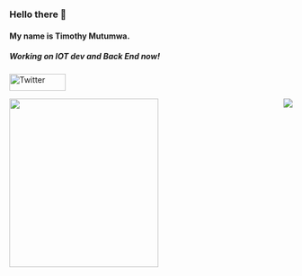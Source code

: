 ### Hello there 👋
#### My name is Timothy Mutumwa. 

##### Working on IOT dev and Back End now!


<p>
<a href="https://twitter.com/Timmox443"><img width = "100" height = "30" src="https://img.shields.io/twitter/follow/Timmox443?label=Twitter&style=social" alt="Twitter" align = "center"></a>
</p>

<!--
<img width= "200" height="100" src="https://github-readme-stats.vercel.app/api?username=Timmox443&show_icons=true&theme=radical"> 


<p>  
<a href="https://github.com/Timmox443/github-readme-activity-graph"><img alt="Activity graph" width = "900" height = "300" src="https://activity-graph.herokuapp.com/graph?username=Timmox443&bg_color=1F222E&theme=material-palenight&line=D9E650&point=FFFFFF&hide_border=true" align = "left" /></a>
-->

<img width = "265" height = "300" src="https://github-readme-stats.vercel.app/api/top-langs/?username=Timmox443&count_private=true&theme=cobalt2&line_height=52&count_private=true&show_icons=true&exclude_repo=DataScience-Projects" align = "left">
</p>


<img src= "https://komarev.com/ghpvc/?username=Timmox443&color=brightgreen" align = right> 
